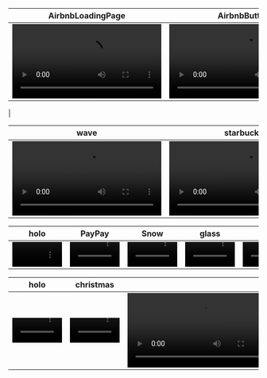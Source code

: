 | AirbnbLoadingPage | AirbnbButton | GoogleIoChip | MaterialDesiginChip | rec to circle |   
| :----: | :----: | :----: | :----: | :----: |
| <video src="https://user-images.githubusercontent.com/40765910/186424471-ffeb0c69-10af-4e2f-8381-d841dd49d110.mov"> | <video src="https://user-images.githubusercontent.com/40765910/186426222-b18cce17-4ae8-440d-908f-1c8a2d923f20.mov"> | <video src="https://user-images.githubusercontent.com/40765910/186426597-ed43e031-a879-4c96-956a-edaef86ee2fb.mov"> | <video src="https://user-images.githubusercontent.com/40765910/186426716-f6030b78-1ca0-454e-bde4-5540d4239c1c.mov"> | <video src="https://user-images.githubusercontent.com/40765910/186427127-858835d2-8bc7-4128-90bb-9c5578236e03.mov">
 |   


| wave | starbucks | ios loading | GlitchyText | rec to circle |   
| :----: | :----: | :----: | :----: | :----: |
| <video src="https://user-images.githubusercontent.com/40765910/186427401-e8a192fa-0fdf-4cf3-b147-38223071b60b.mov"> | <video src="https://user-images.githubusercontent.com/40765910/186428008-b8983755-01e1-4c25-8652-e4472238e9ab.mov"> | <video src="https://user-images.githubusercontent.com/40765910/186428236-4f46ec09-81ae-4100-8724-0a9fb37712d4.mov"> | <video src="https://user-images.githubusercontent.com/40765910/186428406-8c6e2b18-7944-46bd-aca0-781ca37ad184.mov"> | <video src="https://user-images.githubusercontent.com/40765910/186428875-c6bebe0b-da9a-4e8b-a383-92b0cedff8e3.mov">

| holo | PayPay | Snow | glass | star |   
| :----: | :----: | :----: | :----: | :----: |
| <video src="https://user-images.githubusercontent.com/40765910/206907092-d01716a0-622f-4d7e-8904-dd09f99e188c.MP4" width="100"> | <video src="https://user-images.githubusercontent.com/40765910/208300476-409e4e96-5e4e-40b7-91d9-4c0b084f018f.mov" width="100"> | <video src="https://user-images.githubusercontent.com/40765910/209473720-d582e032-1e9a-4325-a68d-0309081d4597.mov" width="100"> | <video src="https://user-images.githubusercontent.com/40765910/209915332-75168941-704e-42b2-b6f7-2d3cfd2f03a8.mov" width="100"> | <video src="https://user-images.githubusercontent.com/40765910/210072272-d284d6de-4d32-4c51-b532-bb912fb27d0b.mov" width="100">

| holo | christmas |  |  |  |   
| :----: | :----: | :----: | :----: | :----: |
| <video src="https://user-images.githubusercontent.com/40765910/211200413-22daed61-1f73-41da-929a-f9d932e79b15.mov" width="100"> | <video src="https://user-images.githubusercontent.com/40765910/212464204-598ac459-d3b5-402a-a45d-42e09767dd5f.mov" width="100" > | <video src=""> | <video src=""> | <video src="">











 








